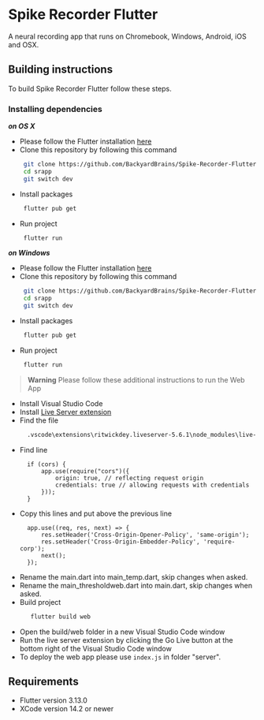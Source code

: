 Spike Recorder Flutter
========================

A neural recording app that runs on Chromebook, Windows, Android, iOS and OSX.


Building instructions
------------------------

To build Spike Recorder Flutter follow these steps.

### Installing dependencies

***on OS X***

- Please follow the Flutter installation [here](https://docs.flutter.dev/get-started/install/macos)
- Clone this repository by following this command
    ```sh
     git clone https://github.com/BackyardBrains/Spike-Recorder-Flutter.git ./srapp     
     cd srapp
     git switch dev
    ```
- Install packages
    ```sh
     flutter pub get
    ```
- Run project
    ```sh
     flutter run 
    ```

***on Windows***

- Please follow the Flutter installation [here](https://docs.flutter.dev/get-started/install/windows)
- Clone this repository by following this command
    ```sh
     git clone https://github.com/BackyardBrains/Spike-Recorder-Flutter.git ./srapp  
     cd srapp
     git switch dev
    ```
- Install packages
    ```sh
     flutter pub get
    ```
- Run project
    ```sh
     flutter run 
    ```


> **Warning**
> Please follow these additional instructions to run the Web App

- Install Visual Studio Code
- Install [Live Server extension](https://marketplace.visualstudio.com/items?itemName=ritwickdey.LiveServer)
- Find the file
  ```sh
    .vscode\extensions\ritwickdey.liveserver-5.6.1\node_modules\live-server\index.js
  ```
- Find line 
  ```
	if (cors) {
		app.use(require("cors")({
			origin: true, // reflecting request origin
			credentials: true // allowing requests with credentials
		}));
	}
  ```
- Copy this lines and put above the previous line
  ```
	app.use((req, res, next) => {
		res.setHeader('Cross-Origin-Opener-Policy', 'same-origin');
		res.setHeader('Cross-Origin-Embedder-Policy', 'require-corp');
		next();
	});
  ```
- Rename the main.dart into main_temp.dart, skip changes when asked.
- Rename the main_thresholdweb.dart into main.dart, skip changes when asked.
- Build project
  ```sh
     flutter build web
  ```
- Open the build/web folder in a new Visual Studio Code window
- Run the live server extension by clicking the Go Live button at the bottom right of the Visual Studio Code window
- To deploy the web app please use ```index.js``` in folder "server".


Requirements
------------------------

- Flutter version 3.13.0
- XCode version 14.2 or newer
